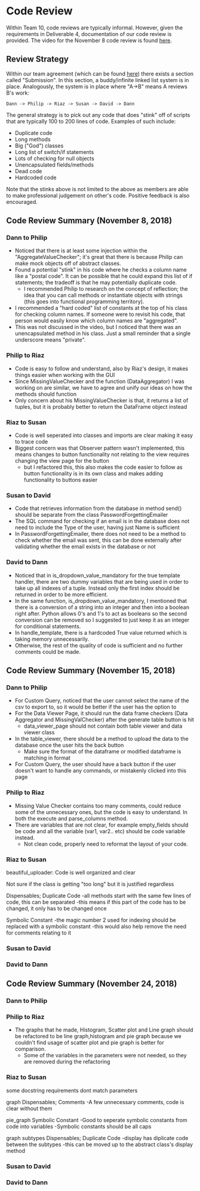 # Code Review

Within Team 10, code reviews are typically informal. However, given the requirements in Deliverable 4, documentation of our code review is provided. The video for the November 8 code review is found [here](https://drive.google.com/file/d/1QWhTOe7yiAyrI3t_L7N8U35C5dqXjaRP/view).

## Review Strategy

Within our team agreement (which can be found [here](../deliverable_1)) there exists a section called "Submission". In this section, a buddy/infinite linked list system is in place. Analogously, the system is in place where "A->B" means A reviews B's work:

`Dann -> Philip -> Riaz -> Susan -> David -> Dann`

The general strategy is to pick out any code that does "stink" off of scripts that are typically 100 to 200 lines of code. Examples of such include:

* Duplicate code
* Long methods
* Big ("God") classes
* Long list of switch/if statements
* Lots of checking for null objects
* Unencapsulated fields/methods
* Dead code
* Hardcoded code

Note that the stinks above is not limited to the above as members are able to make professional judgement on other's code. Positive feedback is also encouraged.

## Code Review Summary (November 8, 2018)

### Dann to Philip
* Noticed that there is at least some injection within the "AggregateValueChecker"; it's great that there is because Philip can make mock objects off of abstract classes.
* Found a potential "stink" in his code where he checks a column name like a "postal code". It can be possible that he could expand this list of if statements; the tradeoff is that he may potentially duplicate code.
    * I recommended Philip to research on the concept of reflection; the idea that you can call methods or instantiate objects with strings (this goes into functional programming territory).
* I recommended a "hard coded" list of constants at the top of his class for checking column names. If someone were to revisit his code, that person would easily know which column names are "aggregated".
* This was not discussed in the video, but I noticed that there was an unencapsulated method in his class. Just a small reminder that a single underscore means "private".

### Philip to Riaz
* Code is easy to follow and understand, also by Riaz's design, it makes things easier when working with the GUI
* Since MissingValueChecker and the function (DataAggregator) I was working on are similar, we have to agree and unify our ideas on how the methods should function
* Only concern about his MissingValueChecker is that, it returns a list of tuples, but it is probably better to return the DataFrame object instead

### Riaz to Susan
* Code is well seperated into classes and imports are clear making it easy to trace code
* Biggest concern was that Observer pattern wasn't implemented, this means changes to button functionality not relating to the view requires changing the view page for the button
	* but I refactored this, this also makes the code easier to follow as button functionality is in its own class and makes adding functionality to buttons easier

### Susan to David
* Code that retrieves information from the database in method send() should be separate from the class PasswordForgettingEmailer
* The SQL command for checking if an email is in the database does not need to include the Type of the user, having just Name is sufficient
* In PasswordForgettingEmailer, there does not need to be a method to check whether the email was sent, this can be done externally after validating whether the email exists in the database or not

### David to Dann
* Noticed that in is_dropdown_value_mandatory for the true template handler, there are two dummy variables that are being used in order to take up all indexes of a tuple. Instead only the first index should be returned in order to be more efficient.
* In the same function, is_dropdown_value_mandatory, I mentioned that there is a conversion of a string into an integer and then into a boolean right after. Python allows 0's and 1's to act as booleans so the second conversion can be removed so I suggested to just keep it as an integer for conditional statements.
* In handle_template, there is a hardcoded True value returned which is taking memory unnecessarily.
* Otherwise, the rest of the quality of code is sufficient and no further comments could be made.

## Code Review Summary (November 15, 2018)

### Dann to Philip
* For Custom Query, noticed that the user cannot select the name of the csv to export to, so it would be better if the user has the option to
* For the Data Viewer Page, it should run the data frame checkers (Data Aggregator and MissingValChecker) after the generate table button is hit
    * data_viewer_page should not contain both table viewer and data viewer class
* In the table_viewer, there should be a method to upload the data to the database once the user hits the back button
    * Make sure the format of the dataframe or modified dataframe is matching  in format
* For Custom Query, the user should have a back button if the user doesn't want to handle any commands, or mistakenly clicked into this page

### Philip to Riaz
* Missing Value Checker contains too many comments, could reduce some of the unnecessary ones, but the code is easy to understand. In both the execute and  parse_columns method.
* There are variables that are not clear, for example empty_fields should be code and all the variable (var1, var2.. etc) should be code variable instead.
    * Not clean code, properly need to reformat the layout of your code.
### Riaz to Susan
beautiful_uploader:
Code is well organized and clear

Not sure if the class is getting "too long" but it is justified regardless

Dispensables; Duplicate Code
	-all methods start with the same few lines of code, this can be separated
	-this means if this part of the code has to be changed, it only has to be changed once

Symbolic Constant
	-the magic number 2 used for indexing should be replaced with a symbolic constant
	-this would also help remove the need for comments relating to it

### Susan to David

### David to Dann

## Code Review Summary (November 24, 2018)

### Dann to Philip

### Philip to Riaz
* The graphs that he made, Histogram, Scatter plot and Line graph should be refactored to be line graph,histogram and pie graph because we couldn't find usage of scatter plot and pie graph is better for comparison.
    * Some of the variables in the parameters were not needed, so they are removed during the refactoring
### Riaz to Susan
some docstring requirements dont match parameters

graph
Dispensables; Comments
	-A few unnecessary comments, code is clear without them

pie_graph
Symbolic Constant
	-Good to seperate symbolic constants from code into variables
	-Symbolic constants should be all caps

graph subtypes
Dispensables; Duplicate Code
	-display has diplicate code between the subtypes
	-this can be moved up to the abstract class's display method

### Susan to David

### David to Dann

